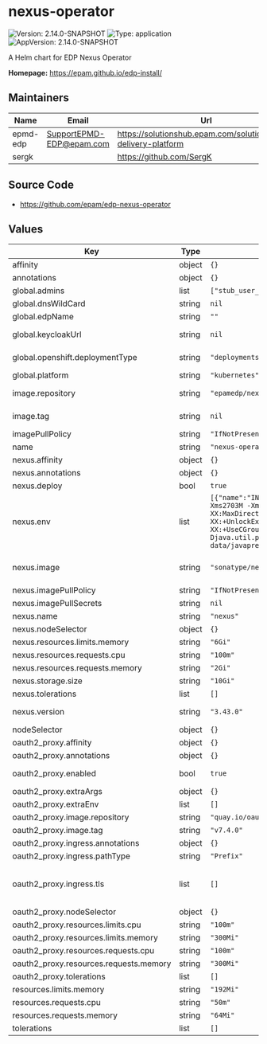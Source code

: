 # nexus-operator

![Version: 2.14.0-SNAPSHOT](https://img.shields.io/badge/Version-2.14.0--SNAPSHOT-informational?style=flat-square) ![Type: application](https://img.shields.io/badge/Type-application-informational?style=flat-square) ![AppVersion: 2.14.0-SNAPSHOT](https://img.shields.io/badge/AppVersion-2.14.0--SNAPSHOT-informational?style=flat-square)

A Helm chart for EDP Nexus Operator

**Homepage:** <https://epam.github.io/edp-install/>

## Maintainers

| Name | Email | Url |
| ---- | ------ | --- |
| epmd-edp | <SupportEPMD-EDP@epam.com> | <https://solutionshub.epam.com/solution/epam-delivery-platform> |
| sergk |  | <https://github.com/SergK> |

## Source Code

* <https://github.com/epam/edp-nexus-operator>

## Values

| Key | Type | Default | Description |
|-----|------|---------|-------------|
| affinity | object | `{}` |  |
| annotations | object | `{}` |  |
| global.admins | list | `["stub_user_one@example.com"]` | Administrators of your tenant |
| global.dnsWildCard | string | `nil` | a cluster DNS wildcard name |
| global.edpName | string | `""` | namespace or a project name (in case of OpenShift) |
| global.keycloakUrl | string | `nil` | Keycloak Endpoint which is used for SSO integration. Format https://keycloak.example.com |
| global.openshift.deploymentType | string | `"deployments"` | Which type of kind will be deployed to Openshift (values: deployments/deploymentConfigs) |
| global.platform | string | `"kubernetes"` | platform type that can be "kubernetes" or "openshift" |
| image.repository | string | `"epamedp/nexus-operator"` | EDP nexus-operator Docker image name. The released image can be found on [Dockerhub](https://hub.docker.com/r/epamedp/nexus-operator) |
| image.tag | string | `nil` | EDP nexus-operator Docker image tag. The released image can be found on [Dockerhub](https://hub.docker.com/r/epamedp/nexus-operator/tags) |
| imagePullPolicy | string | `"IfNotPresent"` |  |
| name | string | `"nexus-operator"` | component name |
| nexus.affinity | object | `{}` |  |
| nexus.annotations | object | `{}` |  |
| nexus.deploy | bool | `true` | Flag to enable/disable Nexus deploy |
| nexus.env | list | `[{"name":"INSTALL4J_ADD_VM_PARAMS","value":"-Xms2703M -Xmx2703M\n-XX:MaxDirectMemorySize=2703M\n-XX:+UnlockExperimentalVMOptions\n-XX:+UseCGroupMemoryLimitForHeap\n-Djava.util.prefs.userRoot=/nexus-data/javaprefs"}]` | Custom environment variables to be used by nexus pod |
| nexus.image | string | `"sonatype/nexus3"` | Image for Nexus. The image can be found on [Dockerhub] (https://hub.docker.com/r/sonatype/nexus3) |
| nexus.imagePullPolicy | string | `"IfNotPresent"` |  |
| nexus.imagePullSecrets | string | `nil` | Secrets to pull from private Docker registry |
| nexus.name | string | `"nexus"` | Nexus name |
| nexus.nodeSelector | object | `{}` |  |
| nexus.resources.limits.memory | string | `"6Gi"` |  |
| nexus.resources.requests.cpu | string | `"100m"` |  |
| nexus.resources.requests.memory | string | `"2Gi"` |  |
| nexus.storage.size | string | `"10Gi"` | Nexus data volume capacity |
| nexus.tolerations | list | `[]` |  |
| nexus.version | string | `"3.43.0"` | Nexus version. The released version can be found on [Dockerhub](https://hub.docker.com/r/sonatype/nexus3/tags) |
| nodeSelector | object | `{}` |  |
| oauth2_proxy.affinity | object | `{}` |  |
| oauth2_proxy.annotations | object | `{}` |  |
| oauth2_proxy.enabled | bool | `true` | Install oauth2-proxy as a part of nexus deployment. Default: true |
| oauth2_proxy.extraArgs | object | `{}` |  |
| oauth2_proxy.extraEnv | list | `[]` |  |
| oauth2_proxy.image.repository | string | `"quay.io/oauth2-proxy/oauth2-proxy"` | oauth2-proxy image repository |
| oauth2_proxy.image.tag | string | `"v7.4.0"` | oauth2-proxy image tag |
| oauth2_proxy.ingress.annotations | object | `{}` |  |
| oauth2_proxy.ingress.pathType | string | `"Prefix"` | pathType is only for k8s >= 1.1= |
| oauth2_proxy.ingress.tls | list | `[]` | See https://kubernetes.io/blog/2020/04/02/improvements-to-the-ingress-api-in-kubernetes-1.18/#specifying-the-class-of-an-ingress ingressClassName: nginx |
| oauth2_proxy.nodeSelector | object | `{}` |  |
| oauth2_proxy.resources.limits.cpu | string | `"100m"` |  |
| oauth2_proxy.resources.limits.memory | string | `"300Mi"` |  |
| oauth2_proxy.resources.requests.cpu | string | `"100m"` |  |
| oauth2_proxy.resources.requests.memory | string | `"300Mi"` |  |
| oauth2_proxy.tolerations | list | `[]` |  |
| resources.limits.memory | string | `"192Mi"` |  |
| resources.requests.cpu | string | `"50m"` |  |
| resources.requests.memory | string | `"64Mi"` |  |
| tolerations | list | `[]` |  |

